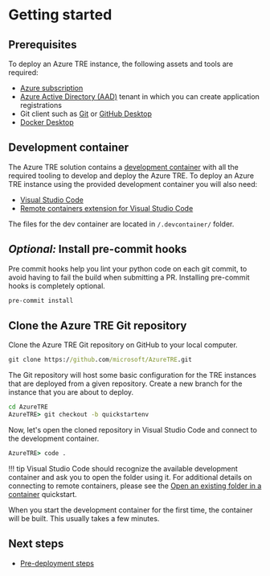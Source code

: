 # Getting started

## Prerequisites

To deploy an Azure TRE instance, the following assets and tools are required:

* [Azure subscription](https://azure.microsoft.com)
* [Azure Active Directory (AAD)](https://docs.microsoft.com/azure/active-directory/fundamentals/active-directory-whatis) tenant in which you can create application registrations
* Git client such as [Git](https://git-scm.com/) or [GitHub Desktop](https://desktop.github.com/)
* [Docker Desktop](https://www.docker.com/products/docker-desktop)

## Development container

The Azure TRE solution contains a [development container](https://code.visualstudio.com/docs/remote/containers) with all the required tooling to develop and deploy the Azure TRE. To deploy an Azure TRE instance using the provided development container you will also need:

* [Visual Studio Code](https://code.visualstudio.com)
* [Remote containers extension for Visual Studio Code](https://marketplace.visualstudio.com/items?itemName=ms-vscode-remote.remote-containers)

The files for the dev container are located in `/.devcontainer/` folder.

## *Optional:* Install pre-commit hooks

Pre commit hooks help you lint your python code on each git commit, to avoid having to fail the build when submitting a PR. Installing pre-commit hooks is completely optional.

```cmd
pre-commit install
```

## Clone the Azure TRE Git repository

Clone the Azure TRE Git repository on GitHub to your local computer.

```cmd
git clone https://github.com/microsoft/AzureTRE.git
```

The Git repository will host some basic configuration for the TRE instances that are deployed from a given repository. Create a new branch for the instance that you are about to deploy.

```cmd
cd AzureTRE
AzureTRE> git checkout -b quickstartenv
```

Now, let's open the cloned repository in Visual Studio Code and connect to the development container.

```cmd
AzureTRE> code .
```

!!! tip
    Visual Studio Code should recognize the available development container and ask you to open the folder using it. For additional details on connecting to remote containers, please see the [Open an existing folder in a container](https://code.visualstudio.com/docs/remote/containers#_quick-start-open-an-existing-folder-in-a-container) quickstart.

When you start the development container for the first time, the container will be built. This usually takes a few minutes.

## Next steps

* [Pre-deployment steps](./pre-deployment-steps.md)

